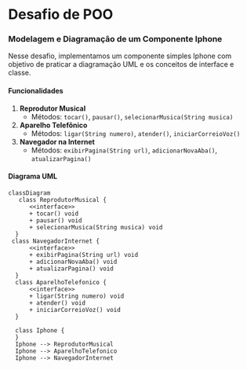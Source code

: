 # Desafio de POO

### Modelagem e Diagramação de um Componente Iphone
Nesse desafio, implementamos um componente simples Iphone com objetivo de praticar a diagramação UML e os conceitos de interface e classe.

#### Funcionalidades
1. **Reprodutor Musical**
   - Métodos: `tocar()`, `pausar()`, `selecionarMusica(String musica)`
2. **Aparelho Telefônico**
    - Métodos: `ligar(String numero)`, `atender()`, `iniciarCorreioVoz()`
3. **Navegador na Internet**
    - Métodos: `exibirPagina(String url)`, `adicionarNovaAba()`, `atualizarPagina()`

#### Diagrama UML
```mermaid
classDiagram
   class ReprodutorMusical {
      <<interface>> 
      + tocar() void
      + pausar() void
      + selecionarMusica(String musica) void
  }
 class NavegadorInternet {
      <<interface>> 
      + exibirPagina(String url) void
      + adicionarNovaAba() void
      + atualizarPagina() void
  }
  class AparelhoTelefonico {
      <<interface>> 
      + ligar(String numero) void
      + atender() void
      + iniciarCorreioVoz() void
  }

  class Iphone {
  }
  Iphone --> ReprodutorMusical
  Iphone --> AparelhoTelefonico
  Iphone --> NavegadorInternet

```
